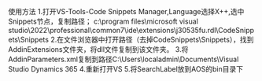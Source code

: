 使用方法
1.打开VS-Tools-Code Snippets Manager,Language选择X++,选中Snippets节点，复制路径；
c:\program files\microsoft visual studio\2022\professional\common7\ide\extensions\j30535fu.rdl\CodeSnippets\Snippets
2.在文件浏览器中打开路径（去掉CodeSnippets\Snippets），找到AddinExtensions文件夹，将dll文件复制到该文件夹。
3.将AddinParameters.xml复制到路径C:\Users\localadmin\Documents\Visual Studio Dynamics 365
4.重新打开VS
5.将SearchLabel放到AOS的bin目录下
